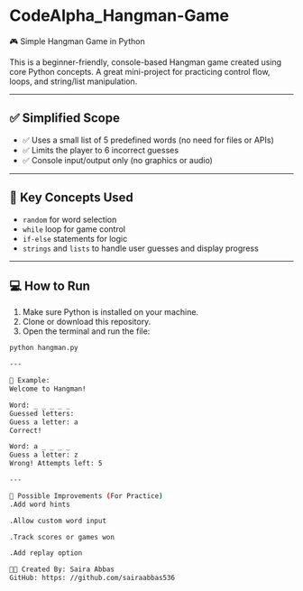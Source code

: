 # CodeAlpha_Hangman-Game

🎮 Simple Hangman Game in Python

This is a beginner-friendly, console-based Hangman game created using core Python concepts. A great mini-project for practicing control flow, loops, and string/list manipulation.

---

## ✅ Simplified Scope

- ✅ Uses a small list of 5 predefined words (no need for files or APIs)
- ✅ Limits the player to 6 incorrect guesses
- ✅ Console input/output only (no graphics or audio)

---

## 🧠 Key Concepts Used

- `random` for word selection  
- `while` loop for game control  
- `if-else` statements for logic  
- `strings` and `lists` to handle user guesses and display progress  

---

## 💻 How to Run

1. Make sure Python is installed on your machine.
2. Clone or download this repository.
3. Open the terminal and run the file:

```bash
python hangman.py

---

📌 Example:
Welcome to Hangman!

Word: _ _ _ _ _
Guessed letters: 
Guess a letter: a
Correct!

Word: a _ _ _ _
Guess a letter: z
Wrong! Attempts left: 5

---

🔧 Possible Improvements (For Practice)
.Add word hints

.Allow custom word input

.Track scores or games won

.Add replay option

👩‍💻 Created By: Saira Abbas
GitHub: https: //github.com/sairaabbas536

